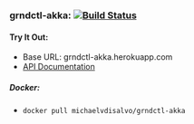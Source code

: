 ### grndctl-akka: [![Build Status](https://travis-ci.org/mdisalvo/grndctl-akka.svg)](https://travis-ci.org/mdisalvo/grndctl-akka)
#### Try It Out:  

- Base URL: grndctl-akka.herokuapp.com
- [API Documentation](https://grndctl-akka.herokuapp.com/index.html)

##### Docker:

- `docker pull michaelvdisalvo/grndctl-akka`
